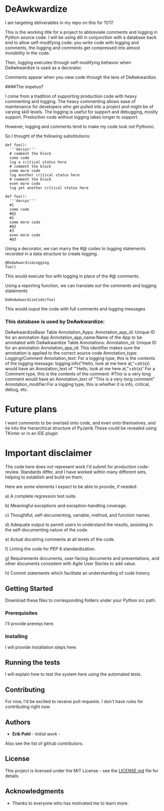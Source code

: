 # DeAwkwardize

I am targeting deliverables in my repo on this for 11/17.

This is the working title for a project to abbreviate comments and logging in Python source code.
I will be using dill in conjunction with a database back end to allow self-modifying code:
you write code with logging and comments, the logging and comments get compressed into almost invisibility in the code. 

Then, logging executes through self-modifying behavior when DeAwkwardize is used as a decorator.  

Comments appear when you view code through the lens of DeAwkwardize.

####The impetus?  

I come from a tradition of supporting production code with heavy commenting and logging.
The heavy commenting allows ease of maintenance for developers who get pulled into a project and might be of varying skill levels.
The logging is useful for support and debugging, mostly support.  Production code without logging takes longer to support.

However, logging and comments tend to make my code look not Pythonic.

So I thought of the following substitutions:

```
def foo():
  '''docsys'''
  # comment the block
  some code
  log a critical status here
  # comment the block
  some more code
  log another critical status here
  # comment the block
  even more code
  log yet another critical status here
```  
```
def foo():
  '''docsys'''
  #1
  some code
  #@1
  #2
  some more code
  #@2
  #3
  even more code
  #@3
```
Using a decorator, we can marry the #@ codes to logging statements recorded in a data structure to create logging.
```
@DeAwkwardizeLogging
foo()
```
This would execute foo with logging in place of the #@ comments.

Using a reporting function, we can translate out the comments and logging statements
```
DeDeAwkwardizeCode(foo)
```
This would ouput the code with full comments and logging messages

### This database is used by DeAwkwardize:

DeAwkwardizeBase
  Table Annotation_Apps:
      Annotation_app_id:  Unique ID for an annotation App
      Annotation_app_name:Name of the App to be annotated with DeAwkwardize
  Table Annotations:
      Annotation_id:      Unique ID for an annotation
      Annotation_app_id:  This identifier makes sure the annotation is applied to the correct source code
      Annotation_type:    Logging/Comment
      Annotation_text:    For a logging type, this is the contents of the logging message: 
                          logging.info("Hello, look at me here at,"+str(x))
                          would have an Annotation_text of '"Hello, look at me here at,"+str(x)'
                          For a Comment type, this is the contents of the comment:
                          #This is a very long comment
                          would have an Annotation_text of "This is a very long comment"
      Annotation_modifier:For a logging type, this is whether it is info, critical, debug, etc.

# Future plans

  I want comments to be overlaid onto code, and even onto themselves, and tie into the hierarchical structure of PyJamb
  These could be revealed using TKinter or in an IDE plugin
  
# Important disclaimer

The code here does not represent work I'd submit for production code-review.  Standards differ, and I have worked within many different
sets, helping to establish and build on them.

Here are some elements I expect to be able to provide, if needed:

a) A complete regression test suite.

b) Meaningful exceptions and exception-handling coverage.

c) Thoughtful, self-documenting, variable, method, and function names.

d) Adequate output to permit users to understand the results, assisting in the self-documenting nature of the code.

e) Actual docstring comments at all levels of the code.

f) Linting the code for PEP 8 standardization.

g) Requirements documents, user-facing documents and presentations, and other documents consistent with Agile User Stories to add value.

h) Commit statements which facilitate an understanding of code history.

## Getting Started

Download these files to corresponding folders under your Python src path.

### Prerequisites

I'll provide prereqs here.

### Installing

I will provide installation steps here.

## Running the tests

I will explain how to test the system here using the automated tests.

## Contributing

For now, I'd be excited to receive pull requests.  I don't have rules for contributing right now.

## Authors

* **Erik Pohl** - *Initial work* - 

Also see the list of github contributors.

## License

This project is licensed under the MIT License - see the [LICENSE.md](LICENSE.md) file for details

## Acknowledgments

* Thanks to everyone who has motivated me to learn more.
